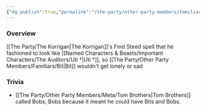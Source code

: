 ```yaml
---
{"dg-publish":true,"permalink":"/the-party/other-party-members/familiars/bobs/","updated":"2025-05-27T13:04:33.262+01:00"}
---
```


### Overview
[[The Party/The Korrigan\|The Korrigan]]'s Find Steed spell that he fashioned to look like [[Named Characters & Beasts/Important Characters/The Auditors/Uti †\|Uti †]], so [[The Party/Other Party Members/Familiars/Bit\|Bit]] wouldn't get lonely or sad 

### Trivia
- [[The Party/Other Party Members/Meta/Tom Brothers\|Tom Brothers]] called Bobs, Bobs because it meant he could have Bits and Bobs.
